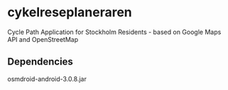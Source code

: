 cykelreseplaneraren
===================

Cycle Path Application for Stockholm Residents - based on Google Maps API and OpenStreetMap

Dependencies
------------

osmdroid-android-3.0.8.jar
